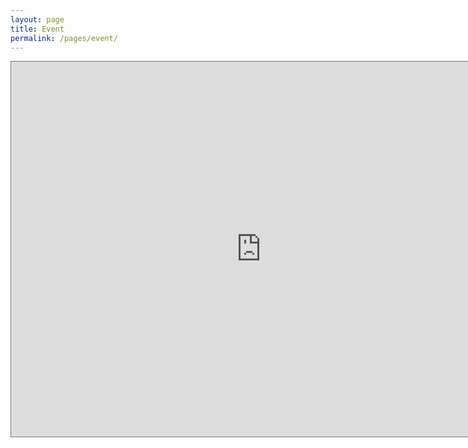 ```yaml
---
layout: page
title: Event
permalink: /pages/event/
---
```


<iframe 
  src="https://calendar.google.com/calendar/embed?height=600&wkst=1&ctz=Pacific%2FHonolulu&bgcolor=%23ffffff&src=dGVjaG5vbG9neUBhY21tYW5vYS5vcmc&src=YWRkcmVzc2Jvb2sjY29udGFjdHNAZ3JvdXAudi5jYWxlbmRhci5nb29nbGUuY29t&src=ZW4udXNhI2hvbGlkYXlAZ3JvdXAudi5jYWxlbmRhci5nb29nbGUuY29t&color=%23039BE5&color=%2333B679&color=%230B8043" 
  style="border:solid 1px #777" 
  width="800" 
  height="600" 
  frameborder="0" 
  scrolling="no">
</iframe>

